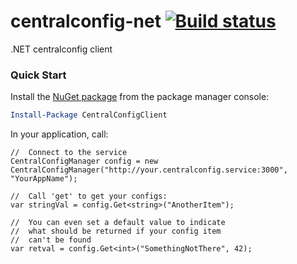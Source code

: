 # centralconfig-net [![Build status](https://ci.appveyor.com/api/projects/status/ebtl0q21f2t4tjcq?svg=true)](https://ci.appveyor.com/project/danesparza/centralconfig-net)
.NET centralconfig client

### Quick Start

Install the [NuGet package](https://www.nuget.org/packages/CentralConfigClient/) from the package manager console:

```powershell
Install-Package CentralConfigClient
```

In your application, call:

```CSharp
//  Connect to the service
CentralConfigManager config = new CentralConfigManager("http://your.centralconfig.service:3000", "YourAppName");

//  Call 'get' to get your configs:
var stringVal = config.Get<string>("AnotherItem");

//  You can even set a default value to indicate
//  what should be returned if your config item 
//  can't be found
var retval = config.Get<int>("SomethingNotThere", 42);

```
